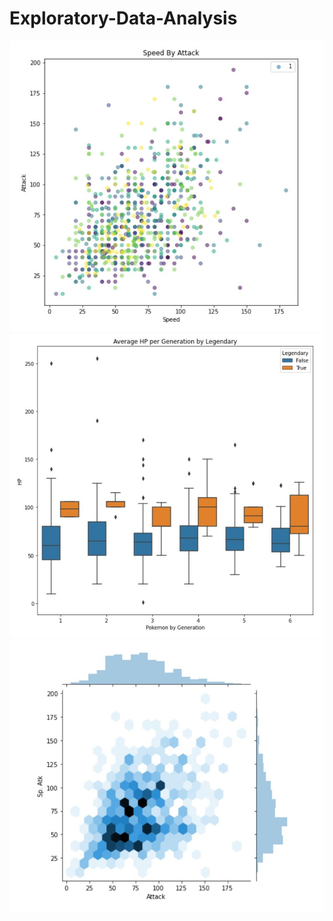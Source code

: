 # Exploratory-Data-Analysis
![alt text](images/PokemonEDA1.JPG)  ![alt text](images/PokemonEDA2.JPG) ![alt text](images/PokemonEDA3.JPG) 
